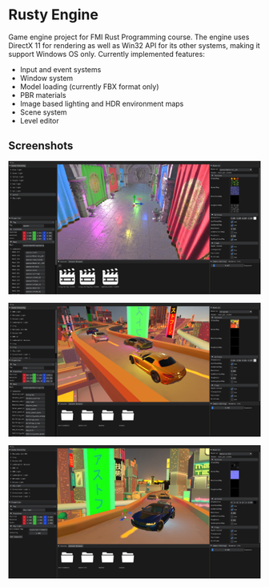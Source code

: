 # Rusty Engine
Game engine project for FMI Rust Programming course. The engine uses DirectX 11 for rendering as well as Win32 API for its other systems, making it support Windows OS only.
Currently implemented features:
- Input and event systems
- Window system
- Model loading (currently FBX format only)
- PBR materials
- Image based lighting and HDR environment maps
- Scene system
- Level editor

## Screenshots

![](resources/screenshots/screenshot_1.png)

![](resources/screenshots/screenshot_2.png)

![](resources/screenshots/screenshot_3.png)

